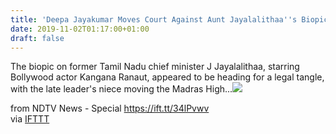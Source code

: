 ```yaml
---
title: 'Deepa Jayakumar Moves Court Against Aunt Jayalalithaa''s Biopic Makers'
date: 2019-11-02T01:17:00+01:00
draft: false
---
```


The biopic on former Tamil Nadu chief minister J Jayalalithaa, starring Bollywood actor Kangana Ranaut, appeared to be heading for a legal tangle, with the late leader's niece moving the Madras High...![](http://feeds.feedburner.com/~r/NDTV-LatestNews/~4/XfXFxsv78Go)  
  
from NDTV News - Special https://ift.tt/34lPvwv  
via [IFTTT](https://ifttt.com/?ref=da&site=blogger)